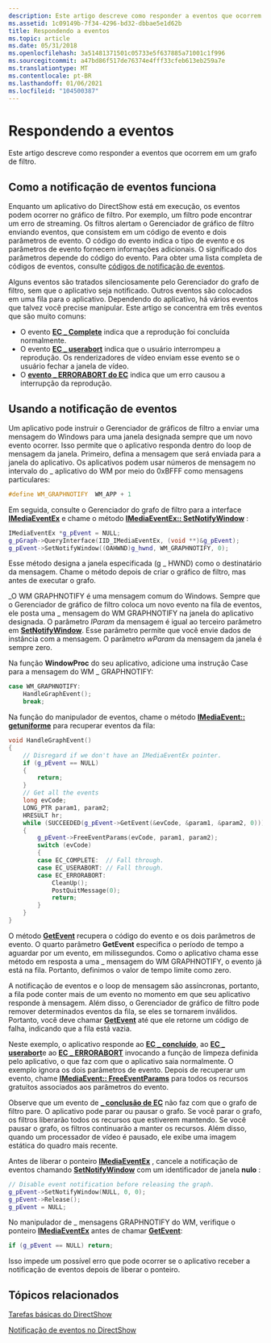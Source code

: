 ```yaml
---
description: Este artigo descreve como responder a eventos que ocorrem em um grafo de filtro.
ms.assetid: 1c09149b-7f34-4296-bd32-dbbae5e1d62b
title: Respondendo a eventos
ms.topic: article
ms.date: 05/31/2018
ms.openlocfilehash: 3a51481371501c05733e5f637885a71001c1f996
ms.sourcegitcommit: a47bd86f517de76374e4fff33cfeb613eb259a7e
ms.translationtype: MT
ms.contentlocale: pt-BR
ms.lasthandoff: 01/06/2021
ms.locfileid: "104500387"
---
```

# <a name="responding-to-events"></a>Respondendo a eventos

Este artigo descreve como responder a eventos que ocorrem em um grafo de filtro.

## <a name="how-event-notification-works"></a>Como a notificação de eventos funciona

Enquanto um aplicativo do DirectShow está em execução, os eventos podem ocorrer no gráfico de filtro. Por exemplo, um filtro pode encontrar um erro de streaming. Os filtros alertam o Gerenciador de gráfico de filtro enviando eventos, que consistem em um código de evento e dois parâmetros de evento. O código do evento indica o tipo de evento e os parâmetros de evento fornecem informações adicionais. O significado dos parâmetros depende do código do evento. Para obter uma lista completa de códigos de eventos, consulte [códigos de notificação de eventos](event-notification-codes.md).

Alguns eventos são tratados silenciosamente pelo Gerenciador do grafo de filtro, sem que o aplicativo seja notificado. Outros eventos são colocados em uma fila para o aplicativo. Dependendo do aplicativo, há vários eventos que talvez você precise manipular. Este artigo se concentra em três eventos que são muito comuns:

-   O evento [**EC \_ Complete**](ec-complete.md) indica que a reprodução foi concluída normalmente.
-   O evento [**EC \_ userabort**](ec-userabort.md) indica que o usuário interrompeu a reprodução. Os renderizadores de vídeo enviam esse evento se o usuário fechar a janela de vídeo.
-   O [**evento \_ ERRORABORT do EC**](ec-errorabort.md) indica que um erro causou a interrupção da reprodução.

## <a name="using-event-notification"></a>Usando a notificação de eventos

Um aplicativo pode instruir o Gerenciador de gráficos de filtro a enviar uma mensagem do Windows para uma janela designada sempre que um novo evento ocorrer. Isso permite que o aplicativo responda dentro do loop de mensagem da janela. Primeiro, defina a mensagem que será enviada para a janela do aplicativo. Os aplicativos podem usar números de mensagem no intervalo do \_ aplicativo do WM por meio do 0xBFFF como mensagens particulares:


```C++
#define WM_GRAPHNOTIFY  WM_APP + 1
```



Em seguida, consulte o Gerenciador do grafo de filtro para a interface [**IMediaEventEx**](/windows/desktop/api/Control/nn-control-imediaeventex) e chame o método [**IMediaEventEx:: SetNotifyWindow**](/windows/desktop/api/Control/nf-control-imediaeventex-setnotifywindow) :


```C++
IMediaEventEx *g_pEvent = NULL;
g_pGraph->QueryInterface(IID_IMediaEventEx, (void **)&g_pEvent);
g_pEvent->SetNotifyWindow((OAHWND)g_hwnd, WM_GRAPHNOTIFY, 0);
```



Esse método designa a janela especificada (g \_ HWND) como o destinatário da mensagem. Chame o método depois de criar o gráfico de filtro, mas antes de executar o grafo.

\_O WM GRAPHNOTIFY é uma mensagem comum do Windows. Sempre que o Gerenciador de gráfico de filtro coloca um novo evento na fila de eventos, ele posta uma \_ mensagem do WM GRAPHNOTIFY na janela do aplicativo designada. O parâmetro *lParam* da mensagem é igual ao terceiro parâmetro em [**SetNotifyWindow**](/windows/desktop/api/Control/nf-control-imediaeventex-setnotifywindow). Esse parâmetro permite que você envie dados de instância com a mensagem. O parâmetro *wParam* da mensagem da janela é sempre zero.

Na função **WindowProc** do seu aplicativo, adicione uma instrução Case para a mensagem do WM \_ GRAPHNOTIFY:


```C++
case WM_GRAPHNOTIFY:
    HandleGraphEvent();
    break;
```



Na função do manipulador de eventos, chame o método [**IMediaEvent:: getuniforme**](/windows/desktop/api/Control/nf-control-imediaevent-getevent) para recuperar eventos da fila:


```C++
void HandleGraphEvent()
{
    // Disregard if we don't have an IMediaEventEx pointer.
    if (g_pEvent == NULL)
    {
        return;
    }
    // Get all the events
    long evCode;
    LONG_PTR param1, param2;
    HRESULT hr;
    while (SUCCEEDED(g_pEvent->GetEvent(&evCode, &param1, &param2, 0)))
    {
        g_pEvent->FreeEventParams(evCode, param1, param2);
        switch (evCode)
        {
        case EC_COMPLETE:  // Fall through.
        case EC_USERABORT: // Fall through.
        case EC_ERRORABORT:
            CleanUp();
            PostQuitMessage(0);
            return;
        }
    } 
}
```



O método [**GetEvent**](/windows/desktop/api/Control/nf-control-imediaevent-getevent) recupera o código do evento e os dois parâmetros de evento. O quarto parâmetro **GetEvent** especifica o período de tempo a aguardar por um evento, em milissegundos. Como o aplicativo chama esse método em resposta a uma \_ mensagem do WM GRAPHNOTIFY, o evento já está na fila. Portanto, definimos o valor de tempo limite como zero.

A notificação de eventos e o loop de mensagem são assíncronas, portanto, a fila pode conter mais de um evento no momento em que seu aplicativo responde à mensagem. Além disso, o Gerenciador de gráfico de filtro pode remover determinados eventos da fila, se eles se tornarem inválidos. Portanto, você deve chamar [**GetEvent**](/windows/desktop/api/Control/nf-control-imediaevent-getevent) até que ele retorne um código de falha, indicando que a fila está vazia.

Neste exemplo, o aplicativo responde ao [**EC \_ concluído**](ec-complete.md), ao [**EC \_ userabort**](ec-userabort.md)e ao [**EC \_ ERRORABORT**](ec-errorabort.md) invocando a função de limpeza definida pelo aplicativo, o que faz com que o aplicativo saia normalmente. O exemplo ignora os dois parâmetros de evento. Depois de recuperar um evento, chame [**IMediaEvent:: FreeEventParams**](/windows/desktop/api/Control/nf-control-imediaevent-freeeventparams) para todos os recursos gratuitos associados aos parâmetros do evento.

Observe que um evento de [**\_ conclusão de EC**](ec-complete.md) não faz com que o grafo de filtro pare. O aplicativo pode parar ou pausar o grafo. Se você parar o grafo, os filtros liberarão todos os recursos que estiverem mantendo. Se você pausar o grafo, os filtros continuarão a manter os recursos. Além disso, quando um processador de vídeo é pausado, ele exibe uma imagem estática do quadro mais recente.

Antes de liberar o ponteiro [**IMediaEventEx**](/windows/desktop/api/Control/nn-control-imediaeventex) , cancele a notificação de eventos chamando [**SetNotifyWindow**](/windows/desktop/api/Control/nf-control-imediaeventex-setnotifywindow) com um identificador de janela **nulo** :


```C++
// Disable event notification before releasing the graph.
g_pEvent->SetNotifyWindow(NULL, 0, 0);
g_pEvent->Release();
g_pEvent = NULL;
```



No manipulador de \_ mensagens GRAPHNOTIFY do WM, verifique o ponteiro [**IMediaEventEx**](/windows/desktop/api/Control/nn-control-imediaeventex) antes de chamar [**GetEvent**](/windows/desktop/api/Control/nf-control-imediaevent-getevent):


```C++
if (g_pEvent == NULL) return;
```



Isso impede um possível erro que pode ocorrer se o aplicativo receber a notificação de eventos depois de liberar o ponteiro.

## <a name="related-topics"></a>Tópicos relacionados

<dl> <dt>

[Tarefas básicas do DirectShow](basic-directshow-tasks.md)
</dt> <dt>

[Notificação de eventos no DirectShow](event-notification-in-directshow.md)
</dt> </dl>

 

 



